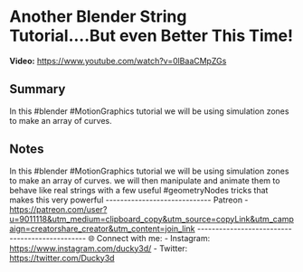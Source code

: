 # Another Blender String Tutorial....But even Better This Time!

**Video:** https://www.youtube.com/watch?v=0lBaaCMpZGs

## Summary
In this #blender #MotionGraphics tutorial we will be using simulation zones to make an array of curves.

## Notes
In this #blender #MotionGraphics tutorial we will be using simulation zones to make an array of curves. we will then manipulate and animate them to behave like real strings with a few useful #geometryNodes tricks that makes this very powerful ----------------------------- Patreon - https://patreon.com/user?u=9011118&utm_medium=clipboard_copy&utm_source=copyLink&utm_campaign=creatorshare_creator&utm_content=join_link ----------------------------------------------- 🌐 Connect with me: - Instagram: https://www.instagram.com/ducky3d/ - Twitter: https://twitter.com/Ducky3d
